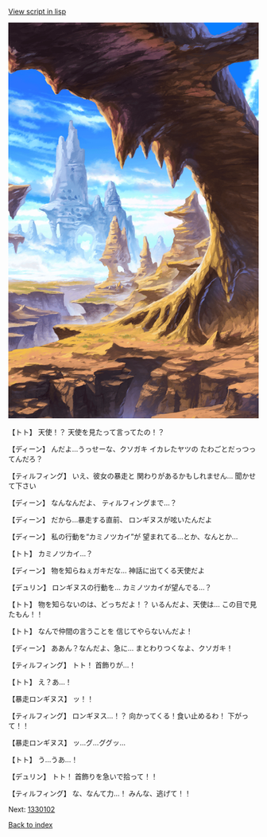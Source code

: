 [View script in lisp](../scripts/1330101.txt)

![wild.png](../images/backgrounds/wild.png)

【トト】
天使！？
天使を見たって言ってたの！？

【ディーン】
んだよ…うっせーな、クソガキ
イカレたヤツの
たわごとだっつってんだろ？

【ティルフィング】
いえ、彼女の暴走と
関わりがあるかもしれません…
聞かせて下さい

【ディーン】
なんなんだよ、
ティルフィングまで…？

【ディーン】
だから…暴走する直前、
ロンギヌスが呟いたんだよ

【ディーン】
私の行動を“カミノツカイ”が
望まれてる…とか、なんとか…

【トト】
カミノツカイ…？

【ディーン】
物を知らねぇガキだな…
神話に出てくる天使だよ

【デュリン】
ロンギヌスの行動を…
カミノツカイが望んでる…？

【トト】
物を知らないのは、どっちだよ！？
いるんだよ、天使は…
この目で見たもん！！

【トト】
なんで仲間の言うことを
信じてやらないんだよ！

【ディーン】
ああん？なんだよ、急に…
まとわりつくなよ、クソガキ！

【ティルフィング】
トト！
首飾りが…！

【トト】
え？あ…！

【暴走ロンギヌス】
ッ！！

【ティルフィング】
ロンギヌス…！？
向かってくる！食い止めるわ！
下がって！！

【暴走ロンギヌス】
ッ…グ…ググッ…

【トト】
う…うあ…！

【デュリン】
トト！
首飾りを急いで拾って！！

【ティルフィング】
な、なんて力…！
みんな、逃げて！！

Next: [1330102](1330102.md)

[Back to index](index.md)
